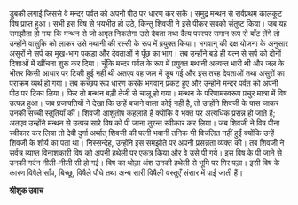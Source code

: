 डुबकी लगाई जिससे वे मन्दर पर्वत को अपनी पीठ पर धारण कर सकें। समुद्र मन्थन से सर्वप्रथम कालकूट विष प्राप्त हुआ। सभी इस विष से भयभीत हो उठे, किन्तु शिवजी ने इसे पीकर सबको संतुष्ट किया। जब यह समझौता हो गया कि मन्थन से जो अमृत निकलेगा उसे देवता तथा दैत्य परस्पर समान रूप से बाँट लेंगे तो उन्होंने वासुकि को लाकर उसे मथानी की रस्सी के रूप में प्रयुक्त किया। भगवान् की दक्ष योजना के अनुसार असुरों ने सर्प का मुख-भाग पकड़ा और देवताओं ने पूँछ का भाग। तब उन्होंने बड़े ही यत्न से सर्प को दोनों दिशाओं में खींचना शुरू कर दिया। चूँकि मन्दर पर्वत के रूप में प्रयुक्त मथानी अत्यन्त भारी थी और जल के भीतर किसी आधार पर टिकी हुई नहीं थी अतएव वह जल में डूब गई और इस तरह देवताओं तथा असुरों का पराक्रम व्यर्थ हो गया। तब कच्छप रूप धारण करके भगवान् प्रकट हुए और उन्होंने मन्दर पर्वत को अपनी पीठ पर टिका लिया। फिर तो मन्थन बड़ी तेजी से चालू हो गया। मन्थन के परिणामस्वरूप प्रचुर मात्रा में विष उत्पन्न हुआ। जब प्रजापतियों ने देखा कि उन्हें बचाने वाला कोई नहीं है, तो उन्होंने शिवजी के पास जाकर उनकी सच्ची स्तुतियाँ कीं। शिवजी आशुतोष कहलाते हैं क्योंकि वे भक्त पर अत्यधिक प्रसन्न हो जाते हैं; अतएव उन्होंने मन्थन से उत्पन्न सारे विष को पी जाना तुरन्त स्वीकार कर लिया। जब शिवजी ने विष पीना स्वीकार कर लिया तो देवी दुर्गा अर्थात् शिवजी की पत्नी भवानी तनिक भी विचलित नहीं हुईं क्योंकि उन्हें शिवजी के शौर्य का पता था। निस्सन्देह, उन्होंने इस समझौते पर अपनी प्रसन्नता व्यक्त की। तब शिवजी ने सर्वत्र व्याप्त विनाशकारी विष को अपनी हथेली पर एकत्र किया और वे उसे पी गये। इस विष के पी जाने से उनकी गर्दन नीली-नीली सी हो गई। विष का थोड़ा अंश उनकी हथेली से भूमि पर गिर पड़ा। इसी विष के कारण विषैले साँप, बिच्छू, विषैले पौधे तथा अन्य सारी विषैली वस्तुएँ संसार में पाई जाती हैं।  

**श्रीशुक उवाच** 